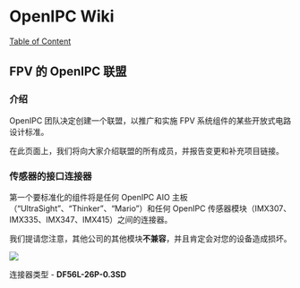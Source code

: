# OpenIPC Wiki
[Table of Content](../README.md)

FPV 的 OpenIPC 联盟 
------------------------

### 介绍

OpenIPC 团队决定创建一个联盟，以推广和实施 FPV 系统组件的某些开放式电路设计标准。

在此页面上，我们将向大家介绍联盟的所有成员，并报告变更和补充项目链接。


### 传感器的接口连接器

第一个要标准化的组件将是任何 OpenIPC AIO 主板（“UltraSight”、“Thinker”、“Mario”）和任何 OpenIPC 传感器模块（IMX307、IMX335、IMX347、IMX415）之间的连接器。

我们提请您注意，其他公司的其他模块**不兼容**，并且肯定会对您的设备造成损坏。

<p align="left">
  <img src="https://github.com/OpenIPC/wiki/blob/master/images/fpv-openipc-alliance/openipc-alliance-fpv-sensor-pinout.jpg?raw=true"/>
</p>

连接器类型 - **DF56L-26P-0.3SD**

